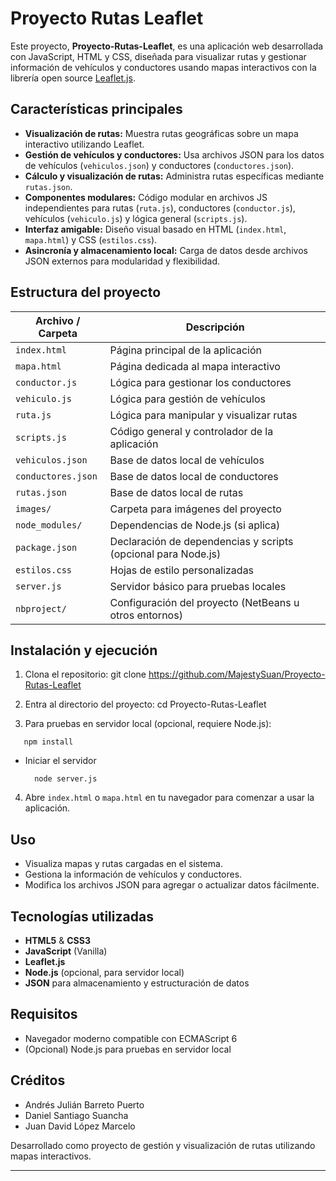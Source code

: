 # Proyecto Rutas Leaflet

Este proyecto, **Proyecto-Rutas-Leaflet**, es una aplicación web desarrollada con JavaScript, HTML y CSS, diseñada para visualizar rutas y gestionar información de vehículos y conductores usando mapas interactivos con la librería open source [Leaflet.js](https://github.com/Leaflet/Leaflet).

## Características principales

- **Visualización de rutas:** Muestra rutas geográficas sobre un mapa interactivo utilizando Leaflet.
- **Gestión de vehículos y conductores:** Usa archivos JSON para los datos de vehículos (`vehiculos.json`) y conductores (`conductores.json`).
- **Cálculo y visualización de rutas:** Administra rutas específicas mediante `rutas.json`.
- **Componentes modulares:** Código modular en archivos JS independientes para rutas (`ruta.js`), conductores (`conductor.js`), vehículos (`vehiculo.js`) y lógica general (`scripts.js`).
- **Interfaz amigable:** Diseño visual basado en HTML (`index.html`, `mapa.html`) y CSS (`estilos.css`).
- **Asincronía y almacenamiento local:** Carga de datos desde archivos JSON externos para modularidad y flexibilidad.

## Estructura del proyecto

| Archivo / Carpeta        | Descripción                                                                    |
|--------------------------|--------------------------------------------------------------------------------|
| `index.html`             | Página principal de la aplicación                                              |
| `mapa.html`              | Página dedicada al mapa interactivo                                            |
| `conductor.js`           | Lógica para gestionar los conductores                                          |
| `vehiculo.js`            | Lógica para gestión de vehículos                                               |
| `ruta.js`                | Lógica para manipular y visualizar rutas                                       |
| `scripts.js`             | Código general y controlador de la aplicación                                  |
| `vehiculos.json`         | Base de datos local de vehículos                                               |
| `conductores.json`       | Base de datos local de conductores                                             |
| `rutas.json`             | Base de datos local de rutas                                                   |
| `images/`                | Carpeta para imágenes del proyecto                                             |
| `node_modules/`          | Dependencias de Node.js (si aplica)                                            |
| `package.json`           | Declaración de dependencias y scripts (opcional para Node.js)                  |
| `estilos.css`            | Hojas de estilo personalizadas                                                 |
| `server.js`              | Servidor básico para pruebas locales                                           |
| `nbproject/`             | Configuración del proyecto (NetBeans u otros entornos)                         |

## Instalación y ejecución

1. Clona el repositorio:
git clone https://github.com/MajestySuan/Proyecto-Rutas-Leaflet

2. Entra al directorio del proyecto:
cd Proyecto-Rutas-Leaflet

3. Para pruebas en servidor local (opcional, requiere Node.js):
 ```
    npm install
  ```
- Iniciar el servidor
  ```
    node server.js
  ```

4. Abre `index.html` o `mapa.html` en tu navegador para comenzar a usar la aplicación.

## Uso

- Visualiza mapas y rutas cargadas en el sistema.
- Gestiona la información de vehículos y conductores.
- Modifica los archivos JSON para agregar o actualizar datos fácilmente.

## Tecnologías utilizadas

- **HTML5** & **CSS3**
- **JavaScript** (Vanilla)
- **Leaflet.js**
- **Node.js** (opcional, para servidor local)
- **JSON** para almacenamiento y estructuración de datos

## Requisitos

- Navegador moderno compatible con ECMAScript 6
- (Opcional) Node.js para pruebas en servidor local

## Créditos

- Andrés Julián Barreto Puerto 
- Daniel Santiago Suancha 
- Juan David López Marcelo 

Desarrollado como proyecto de gestión y visualización de rutas utilizando mapas interactivos.

---
